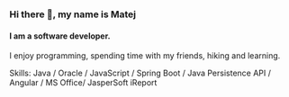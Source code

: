 ### Hi there 👋, my name is Matej
#### I am a software developer.
<!--![I am a software developer](https://github.com/matejrakar/matejrakar/blob/main/images/banner.png)-->

I enjoy programming, spending time with my friends, hiking and learning.

Skills: Java / Oracle / JavaScript / Spring Boot / Java Persistence API / Angular / MS Office/ JasperSoft iReport






